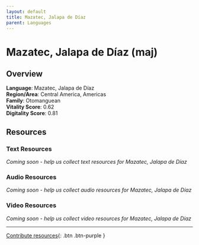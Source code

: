 ```yaml
---
layout: default
title: Mazatec, Jalapa de Díaz
parent: Languages
---
```


# Mazatec, Jalapa de Díaz (maj)

## Overview

**Language**: Mazatec, Jalapa de Díaz  
**Region/Area**: Central America, Americas  
**Family**: Otomanguean  
**Vitality Score**: 0.62  
**Digitality Score**: 0.81  

## Resources

### Text Resources
*Coming soon - help us collect text resources for Mazatec, Jalapa de Díaz*

### Audio Resources
*Coming soon - help us collect audio resources for Mazatec, Jalapa de Díaz*

### Video Resources
*Coming soon - help us collect video resources for Mazatec, Jalapa de Díaz*

---

[Contribute resources](https://fairtrain.github.io/){: .btn .btn-purple }
